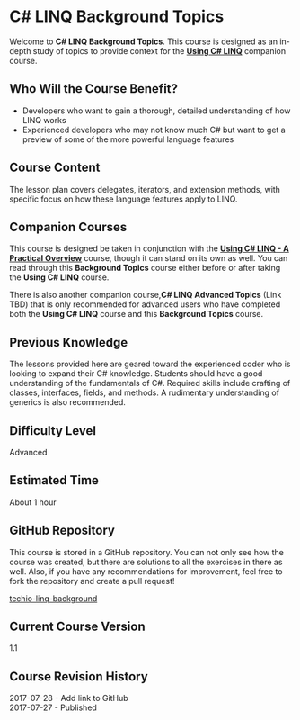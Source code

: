 # C# LINQ Background Topics
Welcome to **C# LINQ Background Topics**. This course is designed as an in-depth study of topics to provide context for the **[Using C# LINQ](https://tech.io/playgrounds/213)** companion course.

## Who Will the Course Benefit?
 - Developers who want to gain a thorough, detailed understanding of how LINQ works
 - Experienced developers who may not know much C# but want to get a preview of some of the more powerful language features

## Course Content
The lesson plan covers delegates, iterators, and extension methods, with specific focus on how these language features apply to LINQ.

## Companion Courses
This course is designed be taken in conjunction with the **[Using C# LINQ - A Practical Overview](https://tech.io/playgrounds/213)** course, though it can stand on its own as well. You can read through this **Background Topics** course either before or after taking the **Using C# LINQ** course.

There is also another companion course,**C# LINQ Advanced Topics** (Link TBD) that is only recommended for advanced users who have completed both the **Using C# LINQ** course and this **Background Topics** course.

## Previous Knowledge
The lessons provided here are geared toward the experienced coder who is looking to expand their C# knowledge. Students should have a good understanding of the fundamentals of C#. Required skills include crafting of classes, interfaces, fields, and methods. A rudimentary understanding of generics is also recommended. 

## Difficulty Level
Advanced

## Estimated Time
About 1 hour

## GitHub Repository
This course is stored in a GitHub repository. You can not only see how the course was created, but there are solutions to all the exercises in there as well. Also, if you have any recommendations for improvement, feel free to fork the repository and create a pull request!

[techio-linq-background](https://github.com/danBhentschel/techio-linq-background)

## Current Course Version
1.1

## Course Revision History
2017-07-28 - Add link to GitHub<br />
2017-07-27 - Published
